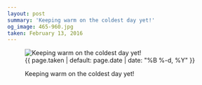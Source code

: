 ```yaml
---
layout: post
summary: 'Keeping warm on the coldest day yet!'
og_image: 465-960.jpg
taken: February 13, 2016
---
```


<figure class="post">
 <img alt="Keeping warm on the coldest day yet!" sizes="(min-width: 700px) 50vw, calc(100vw - 2rem)" src="{{ site.assets_url }}/465-480.jpg" srcset="{{ site.assets_url }}/465-960.jpg 960w, {{ site.assets_url }}/465-720.jpg 720w, {{ site.assets_url }}/465-480.jpg 480w, {{ site.assets_url }}/465-240.jpg 240w"/>
 <figcaption>
  <time>
   {{ page.taken | default: page.date | date: "%B %-d, %Y" }}
  </time>
  <p>
   Keeping warm on the coldest day yet!
  </p>
 </figcaption>
</figure>
